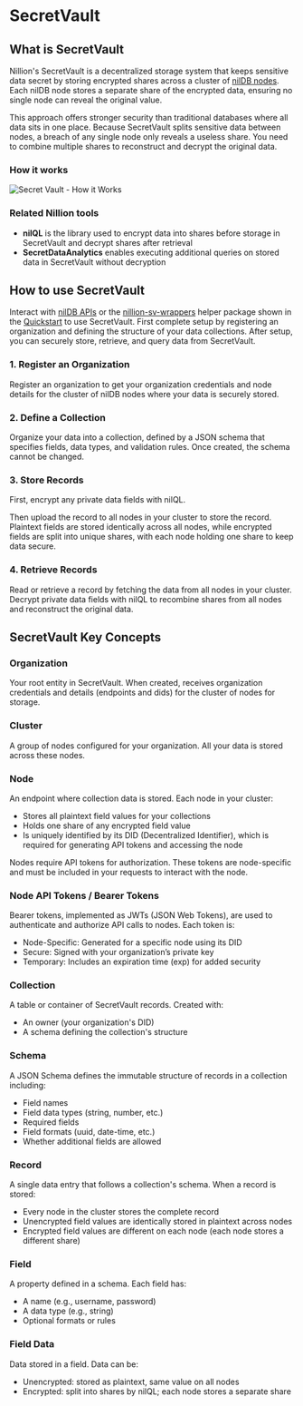 # SecretVault

## What is SecretVault

Nillion's SecretVault is a decentralized storage system that keeps sensitive data secret by storing encrypted shares across a cluster of [nilDB nodes](/learn/architecture). Each nilDB node stores a separate share of the encrypted data, ensuring no single node can reveal the original value.

This approach offers stronger security than traditional databases where all data sits in one place. Because SecretVault splits sensitive data between nodes, a breach of any single node only reveals a useless share. You need to combine multiple shares to reconstruct and decrypt the original data.

### How it works

![Secret Vault - How it Works](/img/secret-vault-diagram.png)

### Related Nillion tools

- **nilQL** is the library used to encrypt data into shares before storage in SecretVault and decrypt shares after retrieval
- **SecretDataAnalytics** enables executing additional queries on stored data in SecretVault without decryption

## How to use SecretVault

Interact with [nilDB APIs](/api/overview) or the [nillion-sv-wrappers](https://github.com/NillionNetwork/nillion-sv-wrappers) helper package shown in the [Quickstart](/build/secret-vault-quickstart) to use SecretVault. First complete setup by registering an organization and defining the structure of your data collections. After setup, you can securely store, retrieve, and query data from SecretVault.

### 1. Register an Organization

Register an organization to get your organization credentials and node details for the cluster of nilDB nodes where your data is securely stored.

### 2. Define a Collection

Organize your data into a collection, defined by a JSON schema that specifies fields, data types, and validation rules. Once created, the schema cannot be changed.

### 3. Store Records

First, encrypt any private data fields with nilQL.

Then upload the record to all nodes in your cluster to store the record. Plaintext fields are stored identically across all nodes, while encrypted fields are split into unique shares, with each node holding one share to keep data secure.

### 4. Retrieve Records

Read or retrieve a record by fetching the data from all nodes in your cluster. Decrypt private data fields with nilQL to recombine shares from all nodes and reconstruct the original data.

## SecretVault Key Concepts

### Organization

Your root entity in SecretVault. When created, receives organization credentials and details (endpoints and dids) for the cluster of nodes for storage.

### Cluster

A group of nodes configured for your organization. All your data is stored across these nodes.

### Node

An endpoint where collection data is stored. Each node in your cluster:

- Stores all plaintext field values for your collections
- Holds one share of any encrypted field value
- Is uniquely identified by its DID (Decentralized Identifier), which is required for generating API tokens and accessing the node

Nodes require API tokens for authorization. These tokens are node-specific and must be included in your requests to interact with the node.

### Node API Tokens / Bearer Tokens

Bearer tokens, implemented as JWTs (JSON Web Tokens), are used to authenticate and authorize API calls to nodes. Each token is:

- Node-Specific: Generated for a specific node using its DID
- Secure: Signed with your organization’s private key
- Temporary: Includes an expiration time (exp) for added security

### Collection

A table or container of SecretVault records. Created with:

- An owner (your organization's DID)
- A schema defining the collection's structure

### Schema

A JSON Schema defines the immutable structure of records in a collection including:

- Field names
- Field data types (string, number, etc.)
- Required fields
- Field formats (uuid, date-time, etc.)
- Whether additional fields are allowed

### Record

A single data entry that follows a collection's schema. When a record is stored:

- Every node in the cluster stores the complete record
- Unencrypted field values are identically stored in plaintext across nodes
- Encrypted field values are different on each node (each node stores a different share)

### Field

A property defined in a schema. Each field has:

- A name (e.g., username, password)
- A data type (e.g., string)
- Optional formats or rules

### Field Data

Data stored in a field. Data can be:

- Unencrypted: stored as plaintext, same value on all nodes
- Encrypted: split into shares by nilQL; each node stores a separate share
